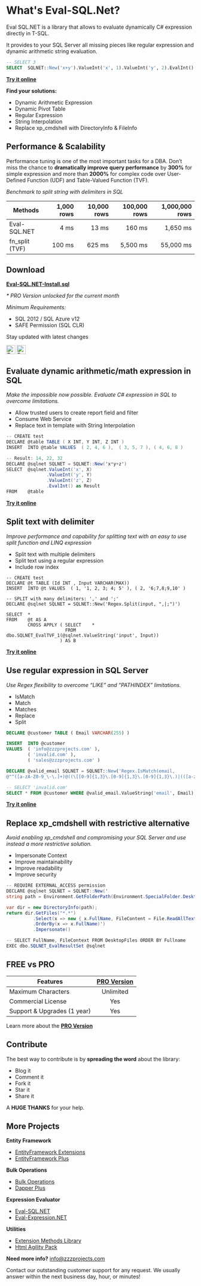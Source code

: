 # What's Eval-SQL.Net?
Eval SQL.NET is a library that allows to evaluate dynamically C# expression directly in T-SQL.

It provides to your SQL Server all missing pieces like regular expression and dynamic arithmetic string evaluation.

```sql
-- SELECT 3
SELECT  SQLNET::New('x+y').ValueInt('x', 1).ValueInt('y', 2).EvalInt() as Result
```
**<a href="http://sqlfiddle.com/#!18/9eecb/1105" target="_blank">Try it online</a>** 

**Find your solutions:**
- Dynamic Arithmetic Expression
- Dynamic Pivot Table
- Regular Expression
- String Interpolation
- Replace xp_cmdshell with DirectoryInfo & FileInfo

## Performance & Scalability
Performance tuning is one of the most important tasks for a DBA. Don’t miss the chance to **dramatically improve query performance** by **300%** for simple expression and more than **2000%** for complex code over User-Defined Function (UDF) and Table-Valued Function (TVF).

_Benchmark to split string with delimiters in SQL_

| Methods       | 1,000 rows | 10,000 rows | 100,000 rows | 1,000,000 rows |
| ------------- | ---------: | ----------: | -----------: | -------------: |
|Eval-SQL.NET   | 4 ms       | 13 ms       | 160 ms       | 1,650 ms       |
|fn_split (TVF) | 100 ms     | 625 ms      | 5,500 ms     | 55,000 ms      |

## Download
**[Eval-SQL.NET-Install.sql](https://github.com/zzzprojects/Eval-SQL.NET/releases)**

_* PRO Version unlocked for the current month_

_Minimum Requirements:_
- SQL 2012 / SQL Azure v12
- SAFE Permission (SQL CLR)

Stay updated with latest changes

<a href="https://twitter.com/zzzprojects" target="_blank"><img src="http://www.zzzprojects.com/images/twitter_follow.png" alt="Twitter Follow" height="24" /></a>
<a href="https://www.facebook.com/zzzprojects/" target="_blank"><img src="http://www.zzzprojects.com/images/facebook_like.png" alt="Facebook Like" height="24" /></a>

## Evaluate dynamic arithmetic/math expression in SQL
_Make the impossible now possible. Evaluate C# expression in SQL to overcome limitations._

- Allow trusted users to create report field and filter
- Consume Web Service
- Replace text in template with String Interpolation

```csharp
-- CREATE test
DECLARE @table TABLE ( X INT, Y INT, Z INT )
INSERT  INTO @table VALUES  ( 2, 4, 6 ),  ( 3, 5, 7 ), ( 4, 6, 8 )

-- Result: 14, 22, 32
DECLARE @sqlnet SQLNET = SQLNET::New('x*y+z')
SELECT  @sqlnet.ValueInt('x', X)
               .ValueInt('y', Y)
               .ValueInt('z', Z)
               .EvalInt() as Result
FROM    @table
```
**<a href="http://sqlfiddle.com/#!18/f3624/2" target="_blank">Try it online</a>** 

## Split text with delimiter
_Improve performance and capability for splitting text with an easy to use split function and LINQ expression_
- Split text with multiple delimiters
- Split text using a regular expression
- Include row index

```
-- CREATE test
DECLARE @t TABLE (Id INT , Input VARCHAR(MAX))
INSERT  INTO @t VALUES  ( 1, '1, 2, 3; 4; 5' ), ( 2, '6;7,8;9,10' )

-- SPLIT with many delimiters: ',' and ';'
DECLARE @sqlnet SQLNET = SQLNET::New('Regex.Split(input, ",|;")')

SELECT  *
FROM    @t AS A
        CROSS APPLY ( SELECT    *
                      FROM      dbo.SQLNET_EvalTVF_1(@sqlnet.ValueString('input', Input))
                    ) AS B
```
**<a href="http://sqlfiddle.com/#!18/01dcf/1" target="_blank">Try it online</a>** 

## Use regular expression in SQL Server
_Use Regex flexibility to overcome “LIKE” and “PATHINDEX” limitations._
- IsMatch
- Match
- Matches
- Replace
- Split

```sql
DECLARE @customer TABLE ( Email VARCHAR(255) )

INSERT  INTO @customer
VALUES  ( 'info@zzzprojects.com' ),
        ( 'invalid.com' ),
        ( 'sales@zzzprojects.com' )

DECLARE @valid_email SQLNET = SQLNET::New('Regex.IsMatch(email, 
@"^([a-zA-Z0-9_\-\.]+)@((\[[0-9]{1,3}\.[0-9]{1,3}\.[0-9]{1,3}\.)|(([a-zA-Z0-9\-]+\.)+))([a-zA-Z]{2,4}|[0-9]{1,3})(\]?)$")')

-- SELECT 'invalid.com'
SELECT * FROM @customer WHERE @valid_email.ValueString('email', Email).EvalBit() = 0
```
**<a href="http://sqlfiddle.com/#!18/92200/2" target="_blank">Try it online</a>** 

## Replace xp_cmdshell with restrictive alternative
_Avoid enabling xp_cmdshell and compromising your SQL Server and use instead a more restrictive solution._
- Impersonate Context
- Improve maintainability
- Improve readability
- Improve security

```csharp
-- REQUIRE EXTERNAL_ACCESS permission
DECLARE @sqlnet SQLNET = SQLNET::New('
string path = Environment.GetFolderPath(Environment.SpecialFolder.Desktop);

var dir = new DirectoryInfo(path);
return dir.GetFiles("*.*")
          .Select(x => new { x.FullName, FileContent = File.ReadAllText(x.FullName) })
          .OrderBy(x => x.FullName)')
          .Impersonate()

-- SELECT FullName, FileContext FROM DesktopFiles ORDER BY Fullname
EXEC dbo.SQLNET_EvalResultSet @sqlnet
```

## FREE vs PRO

Features | **[PRO Version](http://eval-sql.net/#pro)**
------------ | :-------------:
Maximum Characters | Unlimited
Commercial License | Yes
Support & Upgrades (1 year) | Yes

Learn more about the **[PRO Version](http://eval-sql.net/#pro)**

## Contribute
The best way to contribute is by **spreading the word** about the library:

 - Blog it
 - Comment it
 - Fork it
 - Star it
 - Share it
 
A **HUGE THANKS** for your help.

## More Projects

**Entity Framework**
- [EntityFramework Extensions](https://entityframework-extensions.net/)
- [EntityFramework Plus](https://entityframework-plus.net)

**Bulk Operations**
- [Bulk Operations](https://bulk-operations.net/)
- [Dapper Plus](https://dapper-plus.net/)

**Expression Evaluator**
- [Eval-SQL.NET](https://eval-sql.net/)
- [Eval-Expression.NET](https://eval-expression.net/)

**Utilities**
- [Extension Methods Library](https://github.com/zzzprojects/Z.ExtensionMethods/)
- [Html Agility Pack](https://html-agility-pack.net/)

**Need more info?** info@zzzprojects.com

Contact our outstanding customer support for any request. We usually answer within the next business day, hour, or minutes!
